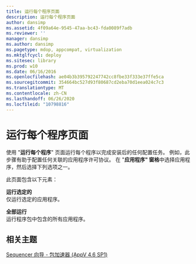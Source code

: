 ```yaml
---
title: 运行每个程序页面
description: 运行每个程序页面
author: dansimp
ms.assetid: 4f09a64e-9545-47aa-bc43-fda0089f7adb
ms.reviewer: ''
manager: dansimp
ms.author: dansimp
ms.pagetype: mdop, appcompat, virtualization
ms.mktglfcycl: deploy
ms.sitesec: library
ms.prod: w10
ms.date: 06/16/2016
ms.openlocfilehash: ae04b3b395792247742cc8fbe33f333e37ffe5ca
ms.sourcegitcommit: 354664bc527d93f80687cd2eba70d1eea024c7c3
ms.translationtype: MT
ms.contentlocale: zh-CN
ms.lasthandoff: 06/26/2020
ms.locfileid: "10798816"
---
```

# 运行每个程序页面


使用 "**运行每个程序**" 页面运行每个程序以完成安装后的任何配置任务。 例如，此步骤有助于配置任何关联的应用程序许可协议。 在 "**应用程序" 窗格**中选择应用程序，然后选择下列选项之一。

此页面包含以下元素：

<a href="" id="run-selected"></a>**运行选定的**  
仅运行选定的应用程序。

<a href="" id="run-all"></a>**全部运行**  
运行程序包中包含的所有应用程序。

## 相关主题


[Sequencer 向导 - 包加速器 (AppV 4.6 SP1)](sequencer-wizard---package-accelerator--appv-46-sp1-.md)

 

 





